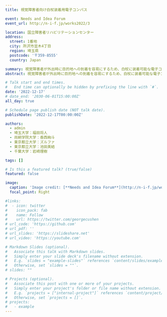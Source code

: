 ```yaml
---
title: 視覚障害者向け白杖装着用電子コンパス

event: Needs and Idea Forum
event_url: http://n-i-f.jp/works2022/3

location: 国立障害者リハビリテーションセンター
address:
  street: 1番地
  city: 所沢市並木4丁目
  region: 埼玉県
  postcode: '〒359-8555'
  country: Japan

summary: 視覚障害者が外出時に目的地への到着を容易にするため、白杖に装着可能な電子コンパスを開発した。本デバイスは方角を確認する際に両手を塞がず、騒音が多い環境でも振動やLEDを利用して確実に方角を認識できることを目指している。
abstract: 視覚障害者が外出時に目的地への到着を容易にするため、白杖に装着可能な電子コンパスを開発した。本デバイスは方角を確認する際に両手を塞がず、騒音が多い環境でも振動やLEDを利用して確実に方角を認識できることを目指している。

# Talk start and end times.
#   End time can optionally be hidden by prefixing the line with `#`.
date: '2022-12-17'
# date_end: '2030-06-01T15:00:00Z'
all_day: true

# Schedule page publish date (NOT talk date).
publishDate: '2022-12-17T00:00:00Z'

authors:
  - admin
  - 埼玉大学：福田将人
  - 尚絅学院大学：香西絢斗
  - 東京都立大学：ズルファ
  - 東京都立大学：池田美結
  - 千葉大学：岩崎理樹

tags: []

# Is this a featured talk? (true/false)
featured: false

image:
  caption: 'Image credit: [**Needs and Idea Forum**](http://n-i-f.jp/works2022/3)'
  focal_point: Right

#links:
#  - icon: twitter
#    icon_pack: fab
#    name: Follow
#    url: https://twitter.com/georgecushen
# url_code: 'https://github.com'
# url_pdf: ''
# url_slides: 'https://slideshare.net'
# url_video: 'https://youtube.com'

# Markdown Slides (optional).
#   Associate this talk with Markdown slides.
#   Simply enter your slide deck's filename without extension.
#   E.g. `slides = "example-slides"` references `content/slides/example-slides.md`.
#   Otherwise, set `slides = ""`.
# slides: ""

# Projects (optional).
#   Associate this post with one or more of your projects.
#   Simply enter your project's folder or file name without extension.
#   E.g. `projects = ["internal-project"]` references `content/project/deep-learning/index.md`.
#   Otherwise, set `projects = []`.
# projects:
#   - example
---
```


<!-- {{% callout note %}}
Click on the **Slides** button above to view the built-in slides feature.
{{% /callout %}}

Slides can be added in a few ways:

- **Create** slides using Hugo Blox Builder's [_Slides_](https://docs.hugoblox.com/reference/content-types/) feature and link using `slides` parameter in the front matter of the talk file
- **Upload** an existing slide deck to `static/` and link using `url_slides` parameter in the front matter of the talk file
- **Embed** your slides (e.g. Google Slides) or presentation video on this page using [shortcodes](https://docs.hugoblox.com/reference/markdown/).

Further event details, including [page elements](https://docs.hugoblox.com/reference/markdown/) such as image galleries, can be added to the body of this page. -->
